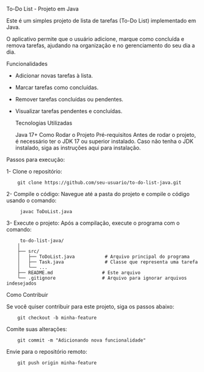 To-Do List - Projeto em Java

Este é um simples projeto de lista de tarefas (To-Do List) implementado em Java. 

O aplicativo permite que o usuário adicione, marque como concluída e remova tarefas, ajudando na organização e no gerenciamento do seu dia a dia.

Funcionalidades

- Adicionar novas tarefas à lista.
- Marcar tarefas como concluídas.
- Remover tarefas concluídas ou pendentes.
- Visualizar tarefas pendentes e concluídas.
  
  Tecnologias Utilizadas
  
  Java 17+
  Como Rodar o Projeto
  Pré-requisitos
  Antes de rodar o projeto, é necessário ter o JDK 17 ou superior instalado. Caso não tenha o JDK instalado, siga as instruções aqui para instalação.

Passos para execução:

1- Clone o repositório:

        git clone https://github.com/seu-usuario/to-do-list-java.git

2- Compile o código: Navegue até a pasta do projeto e compile o código usando o comando:

         javac ToDoList.java
 
3- Execute o projeto: Após a compilação, execute o programa com o comando:
 
         to-do-list-java/
        │
        ├── src/
        │   ├── ToDoList.java           # Arquivo principal do programa
        │   ├── Task.java               # Classe que representa uma tarefa
        │   └── ...
        ├── README.md                  # Este arquivo
        └── .gitignore                 # Arquivo para ignorar arquivos indesejados

Como Contribuir

Se você quiser contribuir para este projeto, siga os passos abaixo:

        git checkout -b minha-feature

Comite suas alterações:

        git commit -m "Adicionando nova funcionalidade"
        
Envie para o repositório remoto:

        git push origin minha-feature


